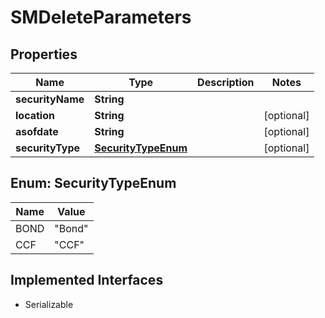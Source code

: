 

# SMDeleteParameters


## Properties

Name | Type | Description | Notes
------------ | ------------- | ------------- | -------------
**securityName** | **String** |  | 
**location** | **String** |  |  [optional]
**asofdate** | **String** |  |  [optional]
**securityType** | [**SecurityTypeEnum**](#SecurityTypeEnum) |  |  [optional]



## Enum: SecurityTypeEnum

Name | Value
---- | -----
BOND | &quot;Bond&quot;
CCF | &quot;CCF&quot;


## Implemented Interfaces

* Serializable


